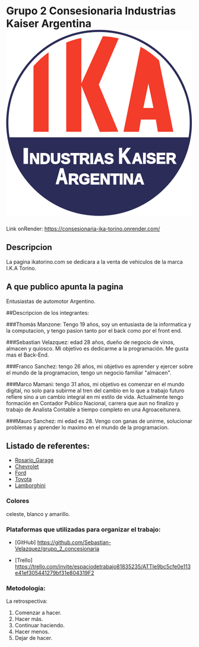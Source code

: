 # Grupo 2 Consesionaria Industrias Kaiser Argentina  ![IKA](public/img/LogoIKA.png)
Link onRender: https://consesionaria-ika-torino.onrender.com/

## Descripcion 
La pagina ikatorino.com se dedicara a la venta de vehiculos de la marca I.K.A Torino.

## A que publico apunta la pagina 

Entusiastas de automotor Argentino.

##Descripcion de los integrantes: 

###Thomás Manzone: Tengo 19 años, soy un entusiasta de la informatica y la computacion, y tengo pasion tanto por el back como por el front end.

###Sebastian Velazquez: edad 28 años, dueño de negocio de vinos, almacen y quiosco. Mi objetivo es dedicarme a la programación. Me gusta mas el Back-End.

###Franco Sanchez: tengo 26 años, mi objetivo es aprender y ejercer sobre el mundo de la programacion, tengo un negocio familiar "almacen".

###Marco Mamani: tengo 31 años, mi objetivo es comenzar en el mundo digital, no solo para subirme al tren del cambio en lo que a trabajo futuro refiere sino a un cambio integral en mi estilo de vida. Actualmente tengo formación en Contador Publico Nacional, carrera que aun no finalizo y trabajo de Analista Contable a tiempo completo en una Agroaceitunera.

###Mauro Sanchez: mi edad es 28. Vengo con ganas de unirme, solucionar problemas y aprender lo maximo en el mundo de la programacion. 

##  Listado de  referentes:
   + [Rosario_Garage](https://www.rosariogarage.com/)
   + [Chevrolet](https://www.chevrolet.com.ar/)
   + [Ford](https://www.giorgiford.com/home.html)
   + [Toyota](https://www.toyota.com.ar/)
   + [Lamborghini](https://www.lamborghini.com/es-en)

### Colores
 celeste, blanco y amarillo.

### Plataformas que utilizadas para organizar el trabajo:
  + [GitHub] https://github.com/Sebastian-Velazquez/grupo_2_concesionaria

  + [Trello] https://trello.com/invite/espaciodetrabajo81835235/ATTIe9bc5cfe0e113e41ef305441279bf31e804319F2

### Metodología:
   La retrospectiva:
   1. Comenzar a hacer.
   2. Hacer más.
   3. Continuar haciendo.
   4. Hacer menos.
   5. Dejar de hacer.
